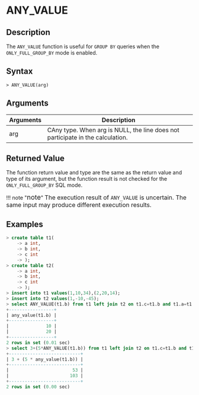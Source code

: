 # **ANY_VALUE**

## **Description**

The `ANY_VALUE` function is useful for `GROUP BY` queries when the `ONLY_FULL_GROUP_BY` mode is enabled.

## **Syntax**

```
> ANY_VALUE(arg)
```

## **Arguments**

|  Arguments   | Description  |
|  ----  | ----  |
| arg  | CAny type. When arg is NULL, the line does not participate in the calculation. |

## **Returned Value**

The function return value and type are the same as the return value and type of its argument, but the function result is
not checked for the `ONLY_FULL_GROUP_BY` SQL mode.

!!! note  "<font size=4>note</font>"
<font size=3>The execution result of `ANY_VALUE` is uncertain. The same input may produce different execution
results.</font>

## **Examples**

```sql
> create table t1(
    -> a int,
    -> b int,
    -> c int
    -> );
> create table t2(
    -> a int,
    -> b int,
    -> c int
    -> );
> insert into t1 values(1,10,34),(2,20,14);
> insert into t2 values(1,-10,-45);
> select ANY_VALUE(t1.b) from t1 left join t2 on t1.c=t1.b and t1.a=t1.c group by t1.a;
+-----------------+
| any_value(t1.b) |
+-----------------+
|              10 |
|              20 |
+-----------------+
2 rows in set (0.01 sec)
> select 3+(5*ANY_VALUE(t1.b)) from t1 left join t2 on t1.c=t1.b and t1.a=t1.c group by t1.a;
+---------------------------+
| 3 + (5 * any_value(t1.b)) |
+---------------------------+
|                        53 |
|                       103 |
+---------------------------+
2 rows in set (0.00 sec)
```
